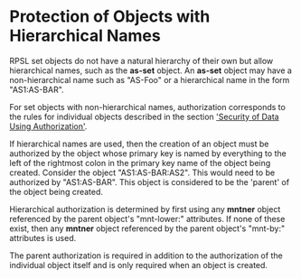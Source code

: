 # Protection of Objects with Hierarchical Names

RPSL set objects do not have a natural hierarchy of their own but allow hierarchical names, such as the **as-set** object. An **as-set** object may have a non-hierarchical name such as "AS-Foo" or a hierarchical name in the form "AS1:AS-BAR".

For set objects with non-hierarchical names, authorization corresponds to the rules for individual objects described in the section ['Security of Data Using Authorization'](03-Security-of-Data-Using-Authorization.md).

If hierarchical names are used, then the creation of an object must be authorized by the object whose primary key is named by everything to the left of the rightmost colon in the primary key name of the object being created. Consider the object "AS1:AS-BAR:AS2". This would need to be authorized by "AS1:AS-BAR". This object is considered to be the 'parent' of the object being created.

Hierarchical authorization is determined by first using any **mntner** object referenced by the parent object's "mnt-lower:" attributes. If none of these exist, then any **mntner** object referenced by the parent object's "mnt-by:" attributes is used.

The parent authorization is required in addition to the authorization of the individual object itself and is only required when an object is created.